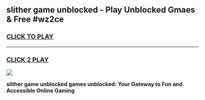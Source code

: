 
## slither game unblocked - Play Unblocked Gmaes & Free #wz2ce
<h3>
<a href="https://news.freeplayer.one?title=slither_game_unblocked&ref=03M">CLICK TO PLAY</a></h3>
<hr>

<h3>
<a href="https://news.freeplayer.one?title=slither_game_unblocked&ref=03M">CLICK 2 PLAY</a>
  
</h3>

<a href="https://news.freeplayer.one?title=slither_game_unblocked&ref=03M"><img src="https://clearcache.store/games.png"></a>


**slither game unblocked games unblocked: Your Gateway to Fun and Accessible Online Gaming**
